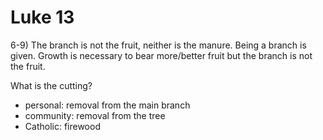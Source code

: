 # Luke 13


6-9) The branch is not the fruit, neither is the manure.
  Being a branch is given.
  Growth is necessary to bear more/better fruit but the branch is not the fruit. 

  What is the cutting?
  - personal: removal from the main branch
  - community: removal from the tree
  - Catholic: firewood
